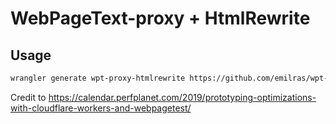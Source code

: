# WebPageText-proxy + HtmlRewrite

## Usage
```bash
wrangler generate wpt-proxy-htmlrewrite https://github.com/emilras/wpt-proxy-htmlrewrite.git
```
Credit to https://calendar.perfplanet.com/2019/prototyping-optimizations-with-cloudflare-workers-and-webpagetest/

